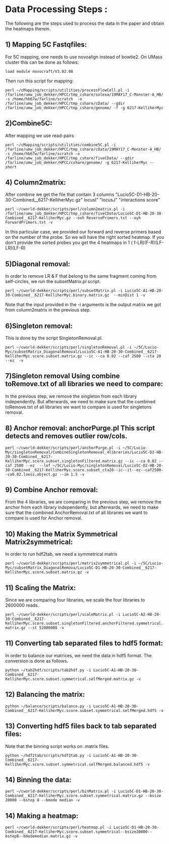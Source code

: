 # Data Processing Steps :

The following are the steps used to process the data in the paper and obtain the heatmaps therein.

## 1) Mapping 5C Fastqfiles:

For 5C mapping, one needs to use novoalign instead of bowtie2. 
On UMass cluster this can be done as follows: 

`load module novocraft/V3.02.08`

Then run this script for mapping:

`perl ~/cMapping/scripts/utilities/processFlowCell.pl -i /farline/umw_job_dekker/HPCC/tmp_cshare/solexa/19MAY17_C-Monster-A_HB/ -s /home/hb67w/farline/scratch  -o /farline/umw_job_dekker/HPCC/tmp_cshare/cData/ --gdir /farline/umw_job_dekker/HPCC/tmp_cshare/genome/ -f -g 6217-KelliherMyc`

## 2)Combine5C:

After mapping we use read-pairs

`perl ~/cMapping/scripts/utilities/combine5C.pl -i /farline/umw_job_dekker/HPCC/tmp_cshare/cData/19MAY17_C-Monster-A_HB/ -s /home/hb67w/farline/scratch -o /farline/umw_job_dekker/HPCC/tmp_cshare/fiveCData/ --gdir /farline/umw_job_dekker/HPCC/cshare/genome/ -g 6217-KelliherMyc --short`

## 4) Column2matrix:

After combine we get the file that contain 3 columns "Lucio5C-D1-HB-20-30-Combined__6217-KelliherMyc.gz" locusI" "locusJ" "interactions score"
   	
`perl ~/cworld-dekker/scripts/perl/column2matrix.pl -i /farline/umw_job_dekker/HPCC/tmp_cshare/fiveCData/Lucio5C-D1-HB-20-30-Combined__6217-KelliherMyc.gz --oxh ReversePrimers.txt --oyh ForwardPrimers.txt -v`
   	
In this particular case, we provided our forward and reverse primers based on the number of the probe. So we will have the right sorted heatmap. If you don't provide the sorted probes you get the 4 heatmaps in 1 ( f-LR)(F-R)(LF-LR)(LF-R)
	
## 5)Diagonal removal: 

In order to remove LR & F that belong to the same fragment coming from self-circles, we run the subsetMatrix.pl script. 

`perl ~/cworld-dekker/scripts/perl/subsetMatrix.pl -i Lucio5C-A1-HB-20-30-Combined__6217-KelliherMyc.binary.matrix.gz  --minDist 1 -v`

 Note that the input provided in the -i arguments is the output matrix we got from column2matrix in the previous step.
	
## 6)Singleton removal:

This is done by the script SingletonRemoval.pl.

`perl ~/cworld-dekker/scripts/perl/singletonRemoval.pl -i ~/5C/Lucio-Myc/subsetMatrix_DiagonalRemoval/Lucio5C-A1-HB-20-30-Combined__6217-KelliherMyc.score.subset.matrix.gz --ic --ca 0.02 --caf 2500 --cta 20 --ez  -v`

## 7)Singleton removal Using combine toRemove.txt of all libraries we need to compare:

In the previous step, we remove the singleton from each library independently. But afterwards, we need to make sure that the combined toRemove.txt of all libraries we want to compare is used for singletons removal.

## 8) Anchor removal: anchorPurge.pl This script detects and removes outlier row/cols.
	
`perl ~/cworld-dekker/scripts/perl/anchorPurge.pl -i ~/5C/Lucio-Myc/singletonRemoval/CombineSingletonRemoval_4libraries/Lucio5C-D2-HB-20-30-Combined__6217-KelliherMyc.score.subset.singletonFiltered.matrix.gz --ic --ca 0.02 --caf 2500 --ez  --lof ~/5C/Lucio-Myc/singletonRemoval/Lucio5C-D2-HB-20-30-Combined__6217-KelliherMyc.score.subset_cta20--ic--it--ez--caf2500--ca0.02.loess.object.gz --im 1.5 -v` 

## 9) Combine Anchor removal: 

From the 4 libraries, we are comparing in the previous step, we remove the anchor from each library  independently, but afterwards, we need to make sure that the combined AnchorRemoval.txt of all libraries we want to compare is used for Anchor removal.
	
## 10) Making the Matrix Symmetrical Matrix2symmetrical: 

In order to run hdf2tab, we need a symmetrical matrix 

`perl ~/cworld-dekker/scripts/perl/matrix2symmetrical.pl -i ~/5C/Lucio-Myc/subsetMatrix_DiagonalRemova/Lucio5C-D1-HB-20-30-Combined__6217-KelliherMyc.score.subset.matrix.gz -v`

## 11) Scaling the Matrix: 

Since we are comparing four libraries, we scale the four libraries to 2600000 reads.

`perl ~/cworld-dekker/scripts/perl/scaleMatrix.pl -i Lucio5C-A2-HB-20-30-Combined__6217-KelliherMyc.score.subset.singletonFiltered.anchorFiltered.symmetrical.matrix.gz --st 52000000 -v`

## 11) Converting tab separated files to hdf5 format: 

In order to balance our matrices, we need the data in hdf5 format. The conversion is done as follows.

`python ~/tab2hdf/scripts/tab2hdf.py -i Lucio5C-A1-HB-20-30-Combined__6217-KelliherMyc.score.subset.symmetrical.selfMerged.matrix.gz -v`
		
## 12) Balancing the matrix:

`python ~/balance/scripts/balance.py -i Lucio5C-A1-HB-20-30-Combined__6217-KelliherMyc.score.subset.symmetrical.selfMerged.hdf5 -v`

## 13) Converting hdf5 files back to tab separated files: 

Note that the binning script works on .matrix files.

`python ~/hdf2tab/scripts/hdf2tab.py -i Lucio5C-A1-HB-20-30-Combined__6217-KelliherMyc.score.subset.symmetrical.selfMerged.balanced.hdf5 -v`

## 14) Binning the data:

`perl ~/cworld-dekker/scripts/perl/binMatrix.pl -i Lucio5C-D1-HB-20-30-Combined__6217-KelliherMyc.score.subset.symmetrical.matrix.gz --bsize 20000 --bstep 8 --bmode median -v` 

## 14) Making a heatmap:

`perl ~/cworld-dekker/scripts/perl/heatmap.pl -i Lucio5C-D1-HB-20-30-Combined__6217-KelliherMyc.score.subset.symmetrical--bsize20000--bstep8--bmodemedian.matrix.gz -v`
